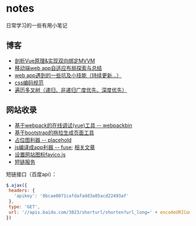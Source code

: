 # notes

日常学习的一些有用小笔记

## 博客
* [剖析Vue原理&实现双向绑定MVVM](https://segmentfault.com/a/1190000006599500)
* [移动端web app自适应布局探索与总结](http://segmentfault.com/a/1190000003931773)
* [web app遇到的一些坑及小技能（持续更新...）](http://segmentfault.com/a/1190000003932970)
* [css编码规范](http://segmentfault.com/a/1190000003992270)
* [遍历多叉树（递归、非递归广度优先、深度优先）](https://segmentfault.com/a/1190000003004435)

## 网站收录
* [基于webpack的在线调试(vue)工具 -- webpackbin](http://www.webpackbin.com/EJsur-jpl)
* [基于bootstrap的拖拉生成页面工具](https://bootstrapstudio.io/)
* [占位图利器 -- placehold](https://placehold.it/)
* [js编译成app利器 -- fuse](https://www.fusetools.com/); [相关文章](http://www.tuicool.com/articles/NfyuY3i)
* [设置网站图标favico.js](http://lab.ejci.net/favico.js/)
* [短链服务](http://www.ft12.com/)


短链接口（百度api）：
```javascript
$.ajax({
 headers: {
   'apikey': '0bcae0071cafdafadd3a85acd22493af'
 },
 type: 'GET',
 url: '//apis.baidu.com/3023/shorturl/shorten?url_long=' + encodeURIComponent('http://baidu.com')
})
```
